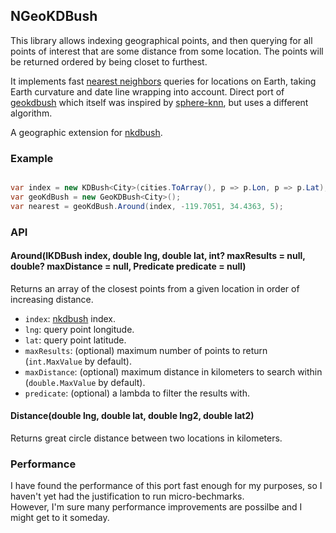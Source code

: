 ## NGeoKDBush 

This library allows indexing geographical points, and then querying for all points of interest that are some distance from some location. 
The points will be returned ordered by being closet to furthest.


It implements fast [nearest neighbors](https://en.wikipedia.org/wiki/Nearest_neighbor_search) queries for locations on Earth, taking Earth curvature and date line wrapping into account. Direct port of [geokdbush](https://github.com/mourner/geokdbush) which itself was inspired by [sphere-knn](https://github.com/darkskyapp/sphere-knn), but uses a different algorithm.

A geographic extension for [nkdbush](https://github.com/Shrulik/NKDbush).

### Example

```csharp

var index = new KDBush<City>(cities.ToArray(), p => p.Lon, p => p.Lat);
var geoKdBush = new GeoKDBush<City>();
var nearest = geoKdBush.Around(index, -119.7051, 34.4363, 5);

```

### API

#### Around(IKDBush<T> index, double lng, double lat, int? maxResults = null, double? maxDistance = null, Predicate<T> predicate = null)

Returns an array of the closest points from a given location in order of increasing distance.

- `index`: [nkdbush](https://github.com/Shrulik/NKDbush) index.
- `lng`: query point longitude.
- `lat`: query point latitude.
- `maxResults`: (optional) maximum number of points to return (`int.MaxValue` by default).
- `maxDistance`: (optional) maximum distance in kilometers to search within (`double.MaxValue` by default).
- `predicate`: (optional) a lambda to filter the results with.

#### Distance(double lng, double lat, double lng2, double lat2)

Returns great circle distance between two locations in kilometers.

### Performance

I have found the performance of this port fast enough for my purposes, so I haven't yet had the justification to run micro-bechmarks.  
However, I'm sure many performance improvements are possilbe and I might get to it someday.  
